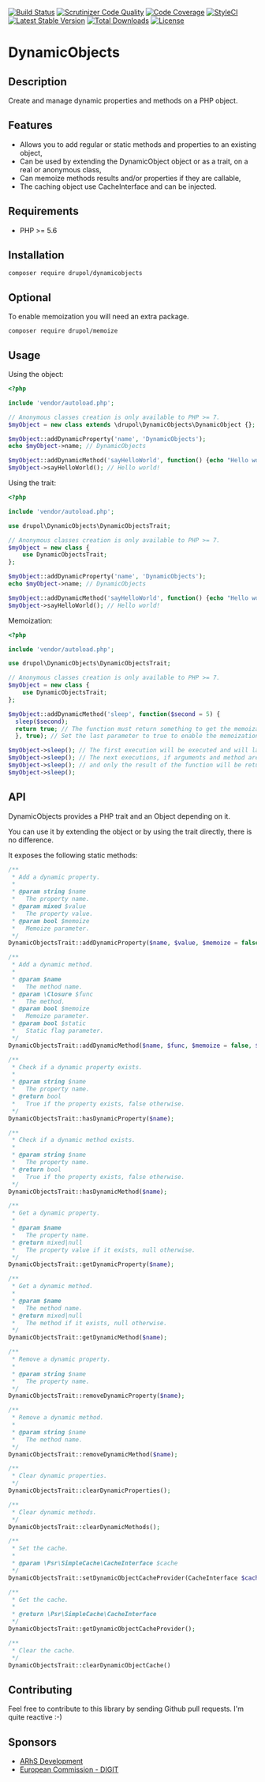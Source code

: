 [![Build Status](https://www.travis-ci.org/drupol/dynamicobjects.svg?branch=master)](https://www.travis-ci.org/drupol/dynamicobjects)
[![Scrutinizer Code Quality](https://scrutinizer-ci.com/g/drupol/dynamicobjects/badges/quality-score.png?b=master)](https://scrutinizer-ci.com/g/drupol/dynamicobjects/?branch=master)
[![Code Coverage](https://scrutinizer-ci.com/g/drupol/dynamicobjects/badges/coverage.png?b=master)](https://scrutinizer-ci.com/g/drupol/dynamicobjects/?branch=master)
[![StyleCI](https://styleci.io/repos/103787075/shield?branch=master)](https://styleci.io/repos/103787075)
[![Latest Stable Version](https://poser.pugx.org/drupol/dynamicobjects/v/stable)](https://packagist.org/packages/drupol/dynamicobjects)
[![Total Downloads](https://poser.pugx.org/drupol/dynamicobjects/downloads)](https://packagist.org/packages/drupol/dynamicobjects)
[![License](https://poser.pugx.org/drupol/dynamicobjects/license)](https://packagist.org/packages/drupol/dynamicobjects)

# DynamicObjects

## Description

Create and manage dynamic properties and methods on a PHP object.

## Features

* Allows you to add regular or static methods and properties to an existing object,
* Can be used by extending the DynamicObject object or as a trait, on a real or anonymous class,
* Can memoize methods results and/or properties if they are callable,
* The caching object use CacheInterface and can be injected.

## Requirements

* PHP >= 5.6

## Installation

`composer require drupol/dynamicobjects`

## Optional

To enable memoization you will need an extra package.

`composer require drupol/memoize`

## Usage

Using the object:

```php
<?php

include 'vendor/autoload.php';

// Anonymous classes creation is only available to PHP >= 7.
$myObject = new class extends \drupol\DynamicObjects\DynamicObject {};

$myObject::addDynamicProperty('name', 'DynamicObjects');
echo $myObject->name; // DynamicObjects

$myObject::addDynamicMethod('sayHelloWorld', function() {echo "Hello world!";});
$myObject->sayHelloWorld(); // Hello world!
```

Using the trait:

```php
<?php

include 'vendor/autoload.php';

use drupol\DynamicObjects\DynamicObjectsTrait;

// Anonymous classes creation is only available to PHP >= 7.
$myObject = new class {
    use DynamicObjectsTrait;
};

$myObject::addDynamicProperty('name', 'DynamicObjects');
echo $myObject->name; // DynamicObjects

$myObject::addDynamicMethod('sayHelloWorld', function() {echo "Hello world!";});
$myObject->sayHelloWorld(); // Hello world!
```

Memoization:

```php
<?php

include 'vendor/autoload.php';

use drupol\DynamicObjects\DynamicObjectsTrait;

// Anonymous classes creation is only available to PHP >= 7.
$myObject = new class {
    use DynamicObjectsTrait;
};

$myObject::addDynamicMethod('sleep', function($second = 5) {
  sleep($second);
  return true; // The function must return something to get the memoization working.
  }, true); // Set the last parameter to true to enable the memoization.

$myObject->sleep(); // The first execution will be executed and will last 5 seconds.
$myObject->sleep(); // The next executions, if arguments and method are the same will not be executed
$myObject->sleep(); // and only the result of the function will be returned.
$myObject->sleep();
```

## API

DynamicObjects provides a PHP trait and an Object depending on it.

You can use it by extending the object or by using the trait directly, there is no difference.

It exposes the following static methods:

```php
/**
 * Add a dynamic property.
 *
 * @param string $name
 *   The property name.
 * @param mixed $value
 *   The property value.
 * @param bool $memoize
 *   Memoize parameter.
 */
DynamicObjectsTrait::addDynamicProperty($name, $value, $memoize = false);
```
```php
/**
 * Add a dynamic method.
 *
 * @param $name
 *   The method name.
 * @param \Closure $func
 *   The method.
 * @param bool $memoize
 *   Memoize parameter.
 * @param bool $static
 *   Static flag parameter.
 */
DynamicObjectsTrait::addDynamicMethod($name, $func, $memoize = false, $static = false);
```
```php
/**
 * Check if a dynamic property exists.
 *
 * @param string $name
 *   The property name.
 * @return bool
 *   True if the property exists, false otherwise.
 */
DynamicObjectsTrait::hasDynamicProperty($name);
```
```php
/**
 * Check if a dynamic method exists.
 *
 * @param string $name
 *   The property name.
 * @return bool
 *   True if the property exists, false otherwise.
 */
DynamicObjectsTrait::hasDynamicMethod($name);
```
```php
/**
 * Get a dynamic property.
 *
 * @param $name
 *   The property name.
 * @return mixed|null
 *   The property value if it exists, null otherwise.
 */
DynamicObjectsTrait::getDynamicProperty($name);
```
```php
/**
 * Get a dynamic method.
 *
 * @param $name
 *   The method name.
 * @return mixed|null
 *   The method if it exists, null otherwise.
 */
DynamicObjectsTrait::getDynamicMethod($name);
```
```php
/**
 * Remove a dynamic property.
 *
 * @param string $name
 *   The property name.
 */
DynamicObjectsTrait::removeDynamicProperty($name);
```
```php
/**
 * Remove a dynamic method.
 *
 * @param string $name
 *   The method name.
 */
DynamicObjectsTrait::removeDynamicMethod($name);
```
```php
/**
 * Clear dynamic properties.
 */
DynamicObjectsTrait::clearDynamicProperties();
```
```php
/**
 * Clear dynamic methods.
 */
DynamicObjectsTrait::clearDynamicMethods();
```
```php
/**
 * Set the cache.
 *
 * @param \Psr\SimpleCache\CacheInterface $cache
 */
DynamicObjectsTrait::setDynamicObjectCacheProvider(CacheInterface $cache);
```
```php
/**
 * Get the cache.
 *
 * @return \Psr\SimpleCache\CacheInterface
 */
DynamicObjectsTrait::getDynamicObjectCacheProvider();
```
```php
/**
 * Clear the cache.
 */
DynamicObjectsTrait::clearDynamicObjectCache()
```


## Contributing

Feel free to contribute to this library by sending Github pull requests. I'm quite reactive :-)

## Sponsors

* [ARhS Development](https://www.arhs-group.com)
* [European Commission - DIGIT](https://github.com/ec-europa)
